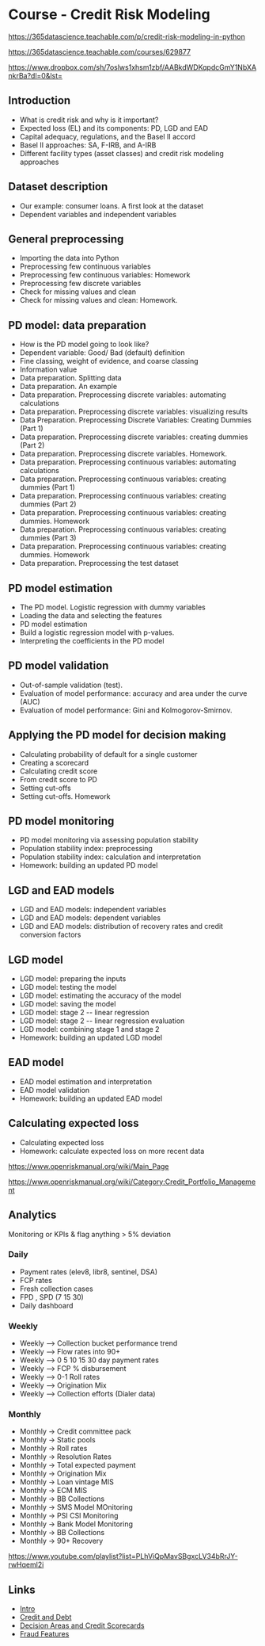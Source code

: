 # Course - Credit Risk Modeling

https://365datascience.teachable.com/p/credit-risk-modeling-in-python

https://365datascience.teachable.com/courses/629877

https://www.dropbox.com/sh/7oslws1xhsm1zbf/AABkdWDKqpdcGmY1NbXAnkrBa?dl=0&lst=

## Introduction

- What is credit risk and why is it important?
- Expected loss (EL) and its components: PD, LGD and EAD
- Capital adequacy, regulations, and the Basel II accord
- Basel II approaches: SA, F-IRB, and A-IRB
- Different facility types (asset classes) and credit risk modeling approaches

## Dataset description

- Our example: consumer loans. A first look at the dataset
- Dependent variables and independent variables

## General preprocessing

- Importing the data into Python
- Preprocessing few continuous variables
- Preprocessing few continuous variables: Homework
- Preprocessing few discrete variables
- Check for missing values and clean
- Check for missing values and clean: Homework.

## PD model: data preparation

- How is the PD model going to look like?
- Dependent variable: Good/ Bad (default) definition
- Fine classing, weight of evidence, and coarse classing
- Information value
- Data preparation. Splitting data
- Data preparation. An example
- Data preparation. Preprocessing discrete variables: automating calculations
- Data preparation. Preprocessing discrete variables: visualizing results
- Data Preparation. Preprocessing Discrete Variables: Creating Dummies (Part 1)
- Data preparation. Preprocessing discrete variables: creating dummies (Part 2)
- Data preparation. Preprocessing discrete variables. Homework.
- Data preparation. Preprocessing continuous variables: automating calculations
- Data preparation. Preprocessing continuous variables: creating dummies (Part 1)
- Data preparation. Preprocessing continuous variables: creating dummies (Part 2)
- Data preparation. Preprocessing continuous variables: creating dummies. Homework
- Data preparation. Preprocessing continuous variables: creating dummies (Part 3)
- Data preparation. Preprocessing continuous variables: creating dummies. Homework
- Data preparation. Preprocessing the test dataset

## PD model estimation

- The PD model. Logistic regression with dummy variables
- Loading the data and selecting the features
- PD model estimation
- Build a logistic regression model with p-values.
- Interpreting the coefficients in the PD model

## PD model validation

- Out-of-sample validation (test).
- Evaluation of model performance: accuracy and area under the curve (AUC)
- Evaluation of model performance: Gini and Kolmogorov-Smirnov.

## Applying the PD model for decision making

- Calculating probability of default for a single customer
- Creating a scorecard
- Calculating credit score
- From credit score to PD
- Setting cut-offs
- Setting cut-offs. Homework

## PD model monitoring

- PD model monitoring via assessing population stability
- Population stability index: preprocessing
- Population stability index: calculation and interpretation
- Homework: building an updated PD model

## LGD and EAD models

- LGD and EAD models: independent variables
- LGD and EAD models: dependent variables
- LGD and EAD models: distribution of recovery rates and credit conversion factors

## LGD model

- LGD model: preparing the inputs
- LGD model: testing the model
- LGD model: estimating the accuracy of the model
- LGD model: saving the model
- LGD model: stage 2 -- linear regression
- LGD model: stage 2 -- linear regression evaluation
- LGD model: combining stage 1 and stage 2
- Homework: building an updated LGD model

## EAD model

- EAD model estimation and interpretation
- EAD model validation
- Homework: building an updated EAD model

## Calculating expected loss

- Calculating expected loss
- Homework: calculate expected loss on more recent data

https://www.openriskmanual.org/wiki/Main_Page

https://www.openriskmanual.org/wiki/Category:Credit_Portfolio_Management

## Analytics

Monitoring or KPIs & flag anything > 5% deviation

### Daily

- Payment rates (elev8, libr8, sentinel, DSA)
- FCP rates
- Fresh collection cases
- FPD , SPD (7 15 30)
- Daily dashboard

### Weekly

- Weekly --> Collection bucket performance trend
- Weekly --> Flow rates into 90+
- Weekly --> 0 5 10 15 30 day payment rates
- Weekly --> FCP % disbursement
- Weekly --> 0-1 Roll rates
- Weekly --> Origination Mix
- Weekly --> Collection efforts (Dialer data)

### Monthly

- Monthly → Credit committee pack
- Monthly → Static pools
- Monthly → Roll rates
- Monthly → Resolution Rates
- Monthly → Total expected payment
- Monthly → Origination Mix
- Monthly → Loan vintage MIS
- Monthly → ECM MIS
- Monthly → BB Collections
- Monthly → SMS Model MOnitoring
- Monthly → PSI CSI Monitoring
- Monthly → Bank Model Monitoring
- Monthly → BB Collections
- Monthly → 90+ Recovery

https://www.youtube.com/playlist?list=PLhViQpMavSBgxcLV34bRrJY-rwHqeml2i

## Links

- [Intro](courses/course-credit-risk-modeling/intro.md)
- [Credit and Debt](courses/course-credit-risk-modeling/credit-and-debt.md)
- [Decision Areas and Credit Scorecards](courses/course-credit-risk-modeling/decision-areas-and-credit-scorecards.md)
- [Fraud Features](courses/course-credit-risk-modeling/fraud-features.md)
